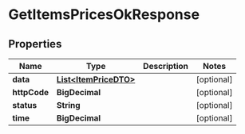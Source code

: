 

# GetItemsPricesOkResponse


## Properties

| Name | Type | Description | Notes |
|------------ | ------------- | ------------- | -------------|
|**data** | [**List&lt;ItemPriceDTO&gt;**](ItemPriceDTO.md) |  |  [optional] |
|**httpCode** | **BigDecimal** |  |  [optional] |
|**status** | **String** |  |  [optional] |
|**time** | **BigDecimal** |  |  [optional] |



